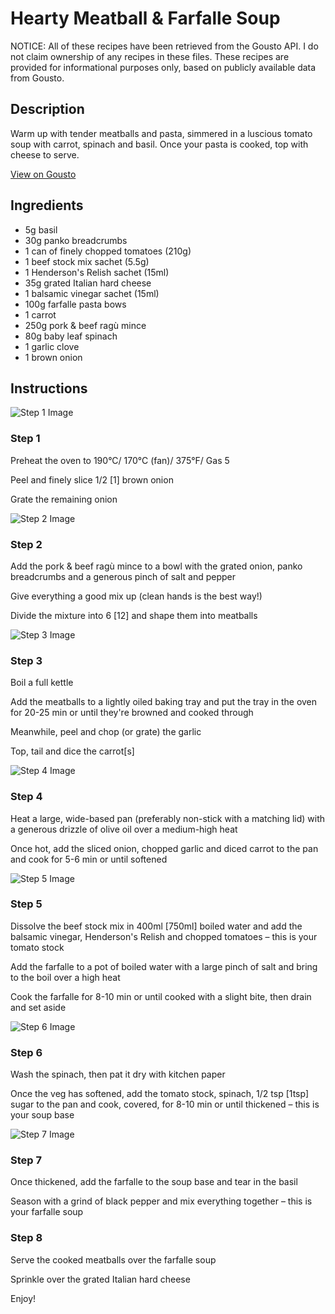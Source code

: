 # Hearty Meatball & Farfalle Soup

NOTICE: All of these recipes have been retrieved from the Gousto API. I do not claim ownership of any recipes in these files. These recipes are provided for informational purposes only, based on publicly available data from Gousto.

## Description

Warm up with tender meatballs and pasta, simmered in a luscious tomato soup with carrot, spinach and basil. Once your pasta is cooked, top with cheese to serve. 

[View on Gousto](https://www.gousto.co.uk/recipes/cookbook/hearty-meatball-farfalle-soup)

## Ingredients

- 5g basil
- 30g panko breadcrumbs
- 1 can of finely chopped tomatoes (210g)
- 1 beef stock mix sachet (5.5g)
- 1 Henderson's Relish sachet (15ml)
- 35g grated Italian hard cheese
- 1 balsamic vinegar sachet (15ml)
- 100g farfalle pasta bows
- 1 carrot
- 250g pork & beef ragù mince
- 80g baby leaf spinach
- 1 garlic clove
- 1 brown onion

## Instructions

![Step 1 Image](https://production-media.gousto.co.uk/cms/recipe-step-image/Step-1-1614004043952-x200.jpg)

### Step 1

Preheat the oven to 190°C/ 170°C (fan)/ 375°F/ Gas 5

Peel and finely slice 1/2 <span class="text-danger">[1]</span> brown onion

Grate the remaining onion

![Step 2 Image](https://production-media.gousto.co.uk/cms/recipe-step-image/Step-2-1614004052515-x200.jpg)

### Step 2

Add the pork & beef ragù mince to a bowl with the grated onion, panko breadcrumbs and a generous pinch of salt and pepper

Give everything a good mix up (clean hands is the best way!)

Divide the mixture into 6 <span class="text-danger">[12]</span> and shape them into meatballs

![Step 3 Image](https://production-media.gousto.co.uk/cms/recipe-step-image/Step-3-1614004063498-x200.jpg)

### Step 3

Boil a full kettle

Add the meatballs to a lightly oiled baking tray and put the tray in the oven for 20-25 min or until they're browned and cooked through

Meanwhile, peel and chop (or grate) the garlic

Top, tail and dice the carrot<span class="text-danger">[s]</span>

![Step 4 Image](https://production-media.gousto.co.uk/cms/recipe-step-image/Step-4-1614004090700-x200.jpg)

### Step 4

Heat a large, wide-based pan (preferably non-stick with a matching lid) with a generous drizzle of olive oil over a medium-high heat

Once hot, add the sliced onion, chopped garlic and diced carrot to the pan and cook for 5-6 min or until softened

![Step 5 Image](https://production-media.gousto.co.uk/cms/recipe-step-image/Step-5-1614004101388-x200.jpg)

### Step 5

Dissolve the beef stock mix in 400ml <span class="text-danger">[750ml] </span>boiled water and add the balsamic vinegar, Henderson's Relish and chopped tomatoes – this is your tomato stock

Add the farfalle to a pot of boiled water with a large pinch of salt and bring to the boil over a high heat

Cook the farfalle for 8-10 min or until cooked with a slight bite, then drain and set aside

![Step 6 Image](https://production-media.gousto.co.uk/cms/recipe-step-image/Step-6-1614004132861-x200.jpg)

### Step 6

Wash the spinach, then pat it dry with kitchen paper

Once the veg has softened, add the tomato stock, spinach, 1/2 tsp <span class="text-danger">[1tsp]</span> sugar to the pan and cook, covered, for 8-10 min or until thickened – this is your soup base

![Step 7 Image](https://production-media.gousto.co.uk/cms/recipe-step-image/Step-7-1614004181224-x200.jpg)

### Step 7

Once thickened, add the farfalle to the soup base and tear in the basil

Season with a grind of black pepper and mix everything together – this is your farfalle soup

### Step 8

Serve the cooked meatballs over the farfalle soup

Sprinkle over the grated Italian hard cheese

Enjoy!

